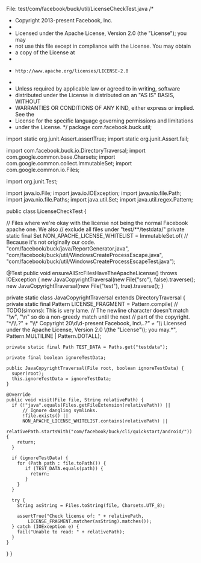 

File: test/com/facebook/buck/util/LicenseCheckTest.java
/*
 * Copyright 2013-present Facebook, Inc.
 *
 * Licensed under the Apache License, Version 2.0 (the "License"); you may
 * not use this file except in compliance with the License. You may obtain
 * a copy of the License at
 *
 *     http://www.apache.org/licenses/LICENSE-2.0
 *
 * Unless required by applicable law or agreed to in writing, software
 * distributed under the License is distributed on an "AS IS" BASIS, WITHOUT
 * WARRANTIES OR CONDITIONS OF ANY KIND, either express or implied. See the
 * License for the specific language governing permissions and limitations
 * under the License.
 */
package com.facebook.buck.util;

import static org.junit.Assert.assertTrue;
import static org.junit.Assert.fail;

import com.facebook.buck.io.DirectoryTraversal;
import com.google.common.base.Charsets;
import com.google.common.collect.ImmutableSet;
import com.google.common.io.Files;

import org.junit.Test;

import java.io.File;
import java.io.IOException;
import java.nio.file.Path;
import java.nio.file.Paths;
import java.util.Set;
import java.util.regex.Pattern;

public class LicenseCheckTest {

  // Files where we're okay with the license not being the normal Facebook apache one. We also
  // exclude all files under "test/**/testdata/"
  private static final Set<String> NON_APACHE_LICENSE_WHITELIST = ImmutableSet.of(
      // Because it's not originally our code.
      "com/facebook/buck/java/ReportGenerator.java",
      "com/facebook/buck/util/WindowsCreateProcessEscape.java",
      "com/facebook/buck/util/WindowsCreateProcessEscapeTest.java");

  @Test
  public void ensureAllSrcFilesHaveTheApacheLicense() throws IOException {
    new JavaCopyrightTraversal(new File("src"), false).traverse();
    new JavaCopyrightTraversal(new File("test"), true).traverse();
  }

  private static class JavaCopyrightTraversal extends DirectoryTraversal {
    private static final Pattern LICENSE_FRAGMENT = Pattern.compile(
        // TODO(simons): This is very lame.
        // The newline character doesn't match "\w", "\\n" so do a non-greedy match until the next
        // part of the copyright.
        "^/\\\\*.*?" +
        "\\\\* Copyright 20\\d\\d-present Facebook, Inc\\..*?" +
        "\\\\* Licensed under the Apache License, Version 2.0 \\(the \"License\"\\); you may.*",
        Pattern.MULTILINE | Pattern.DOTALL);

    private static final Path TEST_DATA = Paths.get("testdata");

    private final boolean ignoreTestData;

    public JavaCopyrightTraversal(File root, boolean ignoreTestData) {
      super(root);
      this.ignoreTestData = ignoreTestData;
    }

    @Override
    public void visit(File file, String relativePath) {
      if (!"java".equals(Files.getFileExtension(relativePath)) ||
          // Ignore dangling symlinks.
          !file.exists() ||
          NON_APACHE_LICENSE_WHITELIST.contains(relativePath) ||
          relativePath.startsWith("com/facebook/buck/cli/quickstart/android/")) {
        return;
      }

      if (ignoreTestData) {
        for (Path path : file.toPath()) {
           if (TEST_DATA.equals(path)) {
             return;
           }
        }
      }

      try {
        String asString = Files.toString(file, Charsets.UTF_8);

        assertTrue("Check license of: " + relativePath,
            LICENSE_FRAGMENT.matcher(asString).matches());
      } catch (IOException e) {
        fail("Unable to read: " + relativePath);
      }
    }
  }
}
